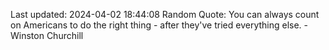 Last updated: 2024-04-02 18:44:08
Random Quote: You can always count on Americans to do the right thing - after they've tried everything else. - Winston Churchill